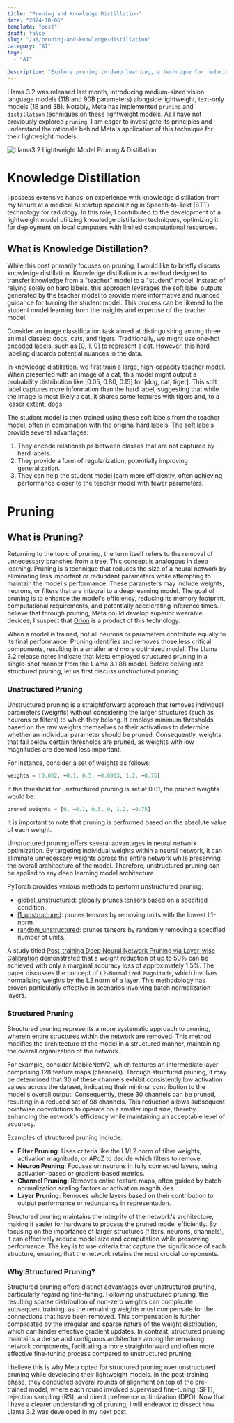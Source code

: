 ```yaml
---
title: "Pruning and Knowledge Distillation"
date: "2024-10-06"
template: "post"
draft: false
slug: "/ai/pruning-and-knowledge-distillation"
category: "AI"
tags:
  - "AI"

description: "Explore pruning in deep learning, a technique for reducing model size and improving efficiency"
---
```


Llama 3.2 was released last month, introducing medium-sized vision language models (11B and 90B parameters) alongside lightweight, text-only models (1B and 3B). Notably, Meta has implemented `pruning` and `distillation` techniques on these lightweight models. As I have not previously explored `pruning`, I am eager to investigate its principles and understand the rationale behind Meta's application of this technique for their lightweight models.

![Llama3.2 Lightweight Model Pruning & Distillation](https://scontent-ssn1-1.xx.fbcdn.net/v/t39.2365-6/461209081_511117684875670_45564063096782202_n.png?_nc_cat=101&ccb=1-7&_nc_sid=e280be&_nc_ohc=4jldpTHNj_sQ7kNvgGQBwiI&_nc_ht=scontent-ssn1-1.xx&_nc_gid=AJpV1VOUAVjGT78cKoWunBl&oh=00_AYC4jxU5SJhXt6zCW5IMykHerSqGnKYgdsR-8SAUaiUHUA&oe=671C835E)



# Knowledge Distillation

I possess extensive hands-on experience with knowledge distillation from my tenure at a medical AI startup specializing in Speech-to-Text (STT) technology for radiology. In this role, I contributed to the development of a lightweight model utilizing knowledge distillation techniques, optimizing it for deployment on local computers with limited computational resources.

## What is Knowledge Distillation?
While this post primarily focuses on pruning, I would like to briefly discuss knowledge distillation. Knowledge distillation is a method designed to transfer knowledge from a "teacher" model to a "student" model. Instead of relying solely on hard labels, this approach leverages the soft label outputs generated by the teacher model to provide more informative and nuanced guidance for training the student model. This process can be likened to the student model learning from the insights and expertise of the teacher model.

Consider an image classification task aimed at distinguishing among three animal classes: dogs, cats, and tigers. Traditionally, we might use one-hot encoded labels, such as [0, 1, 0] to represent a cat. However, this hard labeling discards potential nuances in the data.

In knowledge distillation, we first train a large, high-capacity teacher model. When presented with an image of a cat, this model might output a probability distribution like [0.05, 0.80, 0.15] for [dog, cat, tiger]. This soft label captures more information than the hard label, suggesting that while the image is most likely a cat, it shares some features with tigers and, to a lesser extent, dogs.

The student model is then trained using these soft labels from the teacher model, often in combination with the original hard labels. The soft labels provide several advantages:

1. They encode relationships between classes that are not captured by hard labels.
2. They provide a form of regularization, potentially improving generalization.
3. They can help the student model learn more efficiently, often achieving performance closer to the teacher model with fewer parameters.


# Pruning

## What is Pruning?

Returning to the topic of pruning, the term itself refers to the removal of unnecessary branches from a tree. This concept is analogous in deep learning. Pruning is a technique that reduces the size of a neural network by eliminating less important or redundant parameters while attempting to maintain the model's performance. These parameters may include weights, neurons, or filters that are integral to a deep learning model. The goal of pruning is to enhance the model's efficiency, reducing its memory footprint, computational requirements, and potentially accelerating inference times. I believe that through pruning, Meta could develop superior wearable devices; I suspect that [Orion](https://about.fb.com/news/2024/09/introducing-orion-our-first-true-augmented-reality-glasses/) is a product of this technology.

When a model is trained, not all neurons or parameters contribute equally to its final performance. Pruning identifies and removes those less critical components, resulting in a smaller and more optimized model. The Llama 3.2 release notes indicate that Meta employed structured pruning in a single-shot manner from the Llama 3.1 8B model. Before delving into structured pruning, let us first discuss unstructured pruning.

### Unstructured Pruning

Unstructured pruning is a straightforward approach that removes individual parameters (weights) without considering the larger structures (such as neurons or filters) to which they belong. It employs minimum thresholds based on the raw weights themselves or their activations to determine whether an individual parameter should be pruned. Consequently, weights that fall below certain thresholds are pruned, as weights with low magnitudes are deemed less important.

For instance, consider a set of weights as follows:
```python
weights = [0.002, −0.1, 0.5, −0.0003, 1.2, −0.75]
```

If the threshold for unstructured pruning is set at 0.01, the pruned weights would be:
```python
pruned_weights = [0, −0.1, 0.5, 0, 1.2, −0.75]
```

It is important to note that pruning is performed based on the absolute value of each weight.

Unstructured pruning offers several advantages in neural network optimization. By targeting individual weights within a neural network, it can eliminate unnecessary weights across the entire network while preserving the overall architecture of the model. Therefore, unstructured pruning can be applied to any deep learning model architecture.

PyTorch provides various methods to perform unstructured pruning:

- [global_unstructured](https://pytorch.org/docs/stable/generated/torch.nn.utils.prune.global_unstructured.html): globally prunes tensors based on a specified condition.
- [l1_unstructured](https://pytorch.org/docs/stable/generated/torch.nn.utils.prune.l1_unstructured.html): prunes tensors by removing units with the lowest L1-norm.
- [random_unstructured](https://pytorch.org/docs/stable/generated/torch.nn.utils.prune.random_unstructured.html): prunes tensors by randomly removing a specified number of units.

A study titled [Post-training Deep Neural Network Pruning via Layer-wise Calibration](https://openaccess.thecvf.com/content/ICCV2021W/LPCV/papers/Lazarevich_Post-Training_Deep_Neural_Network_Pruning_via_Layer-Wise_Calibration_ICCVW_2021_paper.pdf) demonstrated that a weight reduction of up to 50% can be achieved with only a marginal accuracy loss of approximately 1.5%. The paper discusses the concept of `L2-Normalized Magnitude`, which involves normalizing weights by the L2 norm of a layer. This methodology has proven particularly effective in scenarios involving batch normalization layers.


### Structured Pruning

Structured pruning represents a more systematic approach to pruning, wherein entire structures within the network are removed. This method modifies the architecture of the model in a structured manner, maintaining the overall organization of the network.

For example, consider MobileNetV2, which features an intermediate layer comprising 128 feature maps (channels). Through structured pruning, it may be determined that 30 of these channels exhibit consistently low activation values across the dataset, indicating their minimal contribution to the model's overall output. Consequently, these 30 channels can be pruned, resulting in a reduced set of 98 channels. This reduction allows subsequent pointwise convolutions to operate on a smaller input size, thereby enhancing the network's efficiency while maintaining an acceptable level of accuracy.

Examples of structured pruning include:

- **Filter Pruning**: Uses criteria like the L1/L2 norm of filter weights, activation magnitude, or APoZ to decide which filters to remove.
- **Neuron Pruning**: Focuses on neurons in fully connected layers, using activation-based or gradient-based metrics.
- **Channel Pruning**: Removes entire feature maps, often guided by batch normalization scaling factors or activation magnitudes.
- **Layer Pruning**: Removes whole layers based on their contribution to output performance or redundancy in representation.

Structured pruning maintains the integrity of the network's architecture, making it easier for hardware to process the pruned model efficiently. By focusing on the importance of larger structures (filters, neurons, channels), it can effectively reduce model size and computation while preserving performance. The key is to use criteria that capture the significance of each structure, ensuring that the network retains the most crucial components.


### Why Structured Pruning?
Structured pruning offers distinct advantages over unstructured pruning, particularly regarding fine-tuning. Following unstructured pruning, the resulting sparse distribution of non-zero weights can complicate subsequent training, as the remaining weights must compensate for the connections that have been removed. This compensation is further complicated by the irregular and sparse nature of the weight distribution, which can hinder effective gradient updates. In contrast, structured pruning maintains a dense and contiguous architecture among the remaining network components, facilitating a more straightforward and often more effective fine-tuning process compared to unstructured pruning.

I believe this is why Meta opted for structured pruning over unstructured pruning while developing their lightweight models. In the post-training phase, they conducted several rounds of alignment on top of the pre-trained model, where each round involved supervised fine-tuning (SFT), rejection sampling (RS), and direct preference optimization (DPO). Now that I have a clearer understanding of pruning, I will endeavor to dissect how Llama 3.2 was developed in my next post.